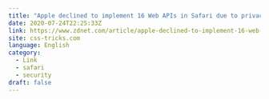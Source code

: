 ```yaml
---
title: "Apple declined to implement 16 Web APIs in Safari due to privacy concerns"
date: 2020-07-24T22:25:33Z
link: https://www.zdnet.com/article/apple-declined-to-implement-16-web-apis-in-safari-due-to-privacy-concerns/?utm_medium=RSS&utm_source=news.12bit.vn
site: css-tricks.com
language: English
category:
  - Link
  - safari
  - security
draft: false
---
```

